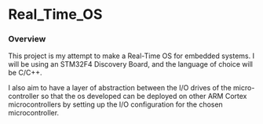 # Real_Time_OS

### Overview

This project is my attempt to make a Real-Time OS for embedded systems. I will be using an STM32F4 Discovery Board, and the language of choice will be C/C++. 

I also aim to have a layer of abstraction between the I/O drives of the micro-controller so that the os developed can be deployed on other ARM Cortex microcontrollers by setting up the I/O configuration for the chosen microcontroller.  

